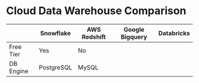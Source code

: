# Cloud Data Warehouse Comparison

||Snowflake|AWS Redshift|Google Bigquery|Databricks|
|-------|------------|----------|-------|-------|
| Free Tier | Yes    |No        ||
| DB Engine |PostgreSQL|MySQL          ||

